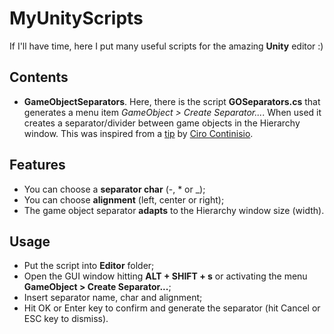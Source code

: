 # MyUnityScripts
If I'll have time, here I put many useful scripts for the amazing **Unity** editor :)
## Contents
- **GameObjectSeparators**. Here, there is the script **GOSeparators.cs** that generates a menu item *GameObject > Create Separator...*. When used it creates a separator/divider between game objects in the Hierarchy window. This was inspired from a [tip](https://twitter.com/CiroContns/status/901932711161589765) by [Ciro Continisio](https://twitter.com/CiroContns).
## Features
- You can choose a **separator char** (-, * or _);
- You can choose **alignment** (left, center or right);
- The game object separator **adapts** to the Hierarchy window size (width).
## Usage
- Put the script into **Editor** folder;
- Open the GUI window hitting **ALT + SHIFT + s** or activating the menu **GameObject > Create Separator...**;
- Insert separator name, char and alignment;
- Hit OK or Enter key to confirm and generate the separator (hit Cancel or ESC key to dismiss).


